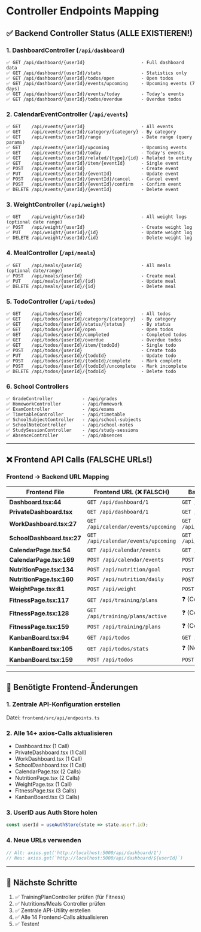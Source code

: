 # Controller Endpoints Mapping

## ✅ Backend Controller Status (ALLE EXISTIEREN!)

### 1. DashboardController (`/api/dashboard`)
```
✅ GET /api/dashboard/{userId}                     - Full dashboard data
✅ GET /api/dashboard/{userId}/stats               - Statistics only
✅ GET /api/dashboard/{userId}/todos/open          - Open todos
✅ GET /api/dashboard/{userId}/events/upcoming     - Upcoming events (7 days)
✅ GET /api/dashboard/{userId}/events/today        - Today's events
✅ GET /api/dashboard/{userId}/todos/overdue       - Overdue todos
```

### 2. CalendarEventController (`/api/events`)
```
✅ GET    /api/events/{userId}                     - All events
✅ GET    /api/events/{userId}/category/{category} - By category
✅ GET    /api/events/{userId}/range               - Date range (query params)
✅ GET    /api/events/{userId}/upcoming            - Upcoming events
✅ GET    /api/events/{userId}/today               - Today's events
✅ GET    /api/events/{userId}/related/{type}/{id} - Related to entity
✅ GET    /api/events/{userId}/item/{eventId}      - Single event
✅ POST   /api/events/{userId}                     - Create event
✅ PUT    /api/events/{userId}/{eventId}           - Update event
✅ POST   /api/events/{userId}/{eventId}/cancel    - Cancel event
✅ POST   /api/events/{userId}/{eventId}/confirm   - Confirm event
✅ DELETE /api/events/{userId}/{eventId}           - Delete event
```

### 3. WeightController (`/api/weight`)
```
✅ GET    /api/weight/{userId}                     - All weight logs (optional date range)
✅ POST   /api/weight/{userId}                     - Create weight log
✅ PUT    /api/weight/{userId}/{id}                - Update weight log
✅ DELETE /api/weight/{userId}/{id}                - Delete weight log
```

### 4. MealController (`/api/meals`)
```
✅ GET    /api/meals/{userId}                      - All meals (optional date/range)
✅ POST   /api/meals/{userId}                      - Create meal
✅ PUT    /api/meals/{userId}/{id}                 - Update meal
✅ DELETE /api/meals/{userId}/{id}                 - Delete meal
```

### 5. TodoController (`/api/todos`)
```
✅ GET    /api/todos/{userId}                      - All todos
✅ GET    /api/todos/{userId}/category/{category}  - By category
✅ GET    /api/todos/{userId}/status/{status}      - By status
✅ GET    /api/todos/{userId}/open                 - Open todos
✅ GET    /api/todos/{userId}/completed            - Completed todos
✅ GET    /api/todos/{userId}/overdue              - Overdue todos
✅ GET    /api/todos/{userId}/item/{todoId}        - Single todo
✅ POST   /api/todos/{userId}                      - Create todo
✅ PUT    /api/todos/{userId}/{todoId}             - Update todo
✅ POST   /api/todos/{userId}/{todoId}/complete    - Mark complete
✅ POST   /api/todos/{userId}/{todoId}/uncomplete  - Mark incomplete
✅ DELETE /api/todos/{userId}/{todoId}             - Delete todo
```

### 6. School Controllers
```
✅ GradeController           - /api/grades
✅ HomeworkController        - /api/homework
✅ ExamController            - /api/exams
✅ TimetableController       - /api/timetable
✅ SchoolSubjectController   - /api/school-subjects
✅ SchoolNoteController      - /api/school-notes
✅ StudySessionController    - /api/study-sessions
✅ AbsenceController         - /api/absences
```

---

## ❌ Frontend API Calls (FALSCHE URLs!)

### Frontend → Backend URL Mapping

| Frontend File | Frontend URL (❌ FALSCH) | Backend URL (✅ RICHTIG) |
|---------------|--------------------------|--------------------------|
| **Dashboard.tsx:44** | `GET /api/dashboard/1` | `GET /api/dashboard/{userId}` |
| **PrivateDashboard.tsx** | `GET /api/dashboard/1` | `GET /api/dashboard/{userId}` |
| **WorkDashboard.tsx:27** | `GET /api/calendar/events/upcoming` | `GET /api/events/{userId}/upcoming` |
| **SchoolDashboard.tsx:27** | `GET /api/calendar/events/upcoming` | `GET /api/events/{userId}/upcoming` |
| **CalendarPage.tsx:54** | `GET /api/calendar/events` | `GET /api/events/{userId}` |
| **CalendarPage.tsx:169** | `POST /api/calendar/events` | `POST /api/events/{userId}` |
| **NutritionPage.tsx:134** | `POST /api/nutrition/goal` | `POST /api/meals/{userId}` (?) |
| **NutritionPage.tsx:160** | `POST /api/nutrition/daily` | `POST /api/meals/{userId}` (?) |
| **WeightPage.tsx:81** | `POST /api/weight` | `POST /api/weight/{userId}` |
| **FitnessPage.tsx:117** | `GET /api/training/plans` | ❓ (Controller prüfen) |
| **FitnessPage.tsx:128** | `GET /api/training/plans/active` | ❓ (Controller prüfen) |
| **FitnessPage.tsx:159** | `POST /api/training/plans` | ❓ (Controller prüfen) |
| **KanbanBoard.tsx:94** | `GET /api/todos` | `GET /api/todos/{userId}` |
| **KanbanBoard.tsx:105** | `GET /api/todos/stats` | ❓ (Neuer Endpoint?) |
| **KanbanBoard.tsx:159** | `POST /api/todos` | `POST /api/todos/{userId}` |

---

## 🔧 Benötigte Frontend-Änderungen

### 1. Zentrale API-Konfiguration erstellen
Datei: `frontend/src/api/endpoints.ts`

### 2. Alle 14+ axios-Calls aktualisieren
- Dashboard.tsx (1 Call)
- PrivateDashboard.tsx (1 Call)  
- WorkDashboard.tsx (1 Call)
- SchoolDashboard.tsx (1 Call)
- CalendarPage.tsx (2 Calls)
- NutritionPage.tsx (2 Calls)
- WeightPage.tsx (1 Call)
- FitnessPage.tsx (3 Calls)
- KanbanBoard.tsx (3 Calls)

### 3. UserID aus Auth Store holen
```typescript
const userId = useAuthStore(state => state.user?.id);
```

### 4. Neue URLs verwenden
```typescript
// Alt: axios.get('http://localhost:5000/api/dashboard/1')
// Neu: axios.get(`http://localhost:5000/api/dashboard/${userId}`)
```

---

## 📝 Nächste Schritte

1. ✅ TrainingPlanController prüfen (für Fitness)
2. ✅ Nutritions/Meals Controller prüfen
3. ✅ Zentrale API-Utility erstellen
4. ✅ Alle 14 Frontend-Calls aktualisieren
5. ✅ Testen!
